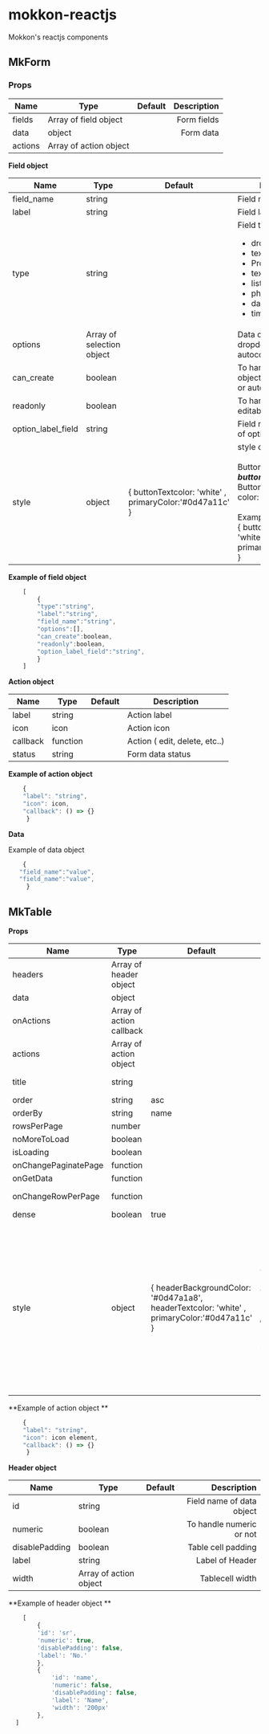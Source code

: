 # mokkon-reactjs

Mokkon's reactjs components

## MkForm 

### Props

| Name        | Type           | Default  | Description
| ------------- |-------------| -----:| --------: |
| fields      | Array of field object |  | Form fields 
| data      | object      |   | Form data |
| actions | Array of action object      |     |


**Field object**

| Name        | Type           | Default  | Description
| ------------- |-------------| -----| -------- |
| field_name      | string |  | Field name 
| label      | string      |  | Field label |
| type      | string      |  | Field type <ul><li>dropdown</li><li>text_string</li><li>Propstext_number</li><li>text_multiline</li><li>list</li><li>photo_list</li><li>date</li><li>time</li></ul>|
| options      | Array of selection object      |  | Data objects for dropdown or autocomplete |
| can_create      | boolean      |  | To handle adding new object from dropdown or autocomplete |
| readonly      | boolean      |  | To handle for not editable form |
| option_label_field      | string      |  | Field name to get label of option in dropdown |
| style      | object      | { buttonTextcolor: 'white' , primaryColor:'#0d47a11c' } | style object<br/><br/>Button Text's color: ***buttonTextcolor*** <br/>Button's background color: ***primaryColor*** <br/><br/> Example: <br/>{ buttonTextcolor: 'white' , primaryColor:'lightBlue' } |

 
 **Example of field object** 
```javascript
    [ 
        {
        "type":"string",
        "label":"string",
        "field_name":"string",
        "options":[],
        "can_create":boolean,
        "readonly":boolean,
        "option_label_field":"string",
        } 
    ]
```

**Action object**

| Name        | Type           | Default  | Description
| ------------- |-------------| -----| -------- |
| label      | string      |  | Action label |
| icon      | icon      |  | Action icon |
| callback      | function      |  | Action ( edit, delete, etc..) |
| status      | string      |  | Form data status |

 **Example of action object** 
```javascript
    { 
    "label": "string",
    "icon": icon,
    "callback": () => {}
     }
 ```

**Data**

Example of data object 
```javascript
    { 
   "field_name":"value",
   "field_name":"value",
     }
 ```


## MkTable

**Props**


| Name        | Type           | Default  | Description
| ------------- |-------------| -----| -------- |
| headers      | Array of header object |  | Table headers
| data      | object      |   | Form data |
| onActions | Array of action callback      |     | Return function with data or event
| actions | Array of action object      |     |
| title | string      |     |Item title (item, category,etc..)
| order | string      | asc    | Order (asc, desc)
| orderBy | string      |   name  | Order by 
| rowsPerPage |number      |     | Number of rows in page
| noMoreToLoad | boolean     |     |To handle end of data
| isLoading | boolean      |     | To Handle progressing
| onChangePaginatePage | function      |     | To Change page number
| onGetData | function      |     | To Get data list
| onChangeRowPerPage | function      |     | To change number of rows in page
| dense | boolean      |   true  | To handle table size
| style      | object      | { headerBackgroundColor: '#0d47a1a8', headerTextcolor: 'white' , primaryColor:'#0d47a11c' } | style object<br/><br/>Table Header's background color: ***headerBackgroundColor*** <br/>Table Text's color: ***headerTextcolor*** <br/>Table even row's background color: ***primaryColor*** <br/><br/> Example: <br/>{ headerBackgroundColor: 'green', headerTextcolor: 'white' , primaryColor:'lightBlue' } |


 **Example of action object **
```javascript
    { 
    "label": "string",
    "icon": icon element,
    "callback": () => {}
     }
```

**Header object**

| Name        | Type           | Default  | Description
| ------------- |-------------| -----:| --------: |
| id      | string |  | Field name of data object
| numeric      | boolean      |   | To handle numeric or not |
| disablePadding | boolean      |  |Table cell padding   
| label      | string      |   | Label of Header |
| width | Array of action object      | | Tablecell width   

 **Example of header object **
```javascript
    [
        {
        'id': 'sr', 
        'numeric': true,
        'disablePadding': false,
        'label': 'No.'
        },
        { 
            'id': 'name',
            'numeric': false,
            'disablePadding': false,
            'label': 'Name',
            'width': '200px'
        },
  ]
```